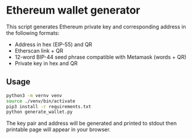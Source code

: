 # Ethereum wallet generator

This script generates Ethereum private key and corresponding address in the following formats:

* Address in hex (EIP-55) and QR
* Etherscan link + QR
* 12-word BIP-44 seed phrase compatible with Metamask (words + QR)
* Private key in hex and QR

## Usage

```sh
python3 -m vernv venv
source ./venv/bin/activate
pip3 install -r requirements.txt
python generate_wallet.py
```

The key pair and address will be generated and printed to stdout then printable page will appear in your browser.
